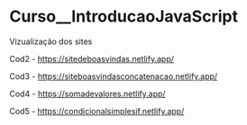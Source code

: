 # Curso__IntroducaoJavaScript

Vizualização dos sites

Cod2 - https://sitedeboasvindas.netlify.app/

Cod3 - https://siteboasvindasconcatenacao.netlify.app/

Cod4 - https://somadevalores.netlify.app/

Cod5 - https://condicionalsimplesif.netlify.app/
